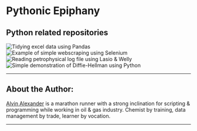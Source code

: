 # Pythonic Epiphany


## Python related repositories

![Tidying excel data using Pandas](https://github.com/elvinado/Tidying-data)
![Example of simple webscraping using Selenium](https://github.com/elvinado/Scraping-NTM-DEJ)
![Reading petrophysical log file using Lasio & Welly](https://github.com/elvinado/Learn-Lasio-Welly)
![Simple demonstration of Diffie-Hellman using Python](https://github.com/elvinado/Diffie-Hellman-Learning)

<hr>

## About the Author:

<a href="https://www.linkedin.com/in/alvin-alexander-75370943/">Alvin Alexander</a> is a marathon runner with a strong inclination for scripting & programming while working in oil & gas industry. Chemist by training, data management by trade, learner by vocation.

<hr>